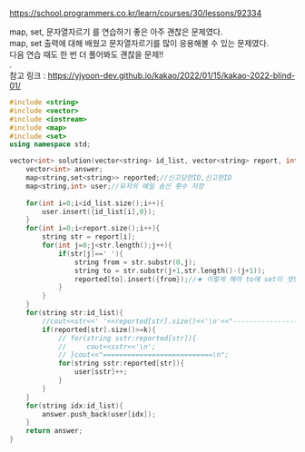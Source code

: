 https://school.programmers.co.kr/learn/courses/30/lessons/92334  

map, set, 문자열자르기 를 연습하기 좋은 아주 괜찮은 문제였다.  
map, set 출력에 대해 배웠고 문자열자르기를 많이 응용해볼 수 있는 문제였다.  
다음 연습 때도 한 번 더 풀어봐도 괜찮을 문제!!  
.  
참고 링크 : https://yjyoon-dev.github.io/kakao/2022/01/15/kakao-2022-blind-01/  


```c++
#include <string>
#include <vector>
#include <iostream>
#include <map>
#include <set>
using namespace std;

vector<int> solution(vector<string> id_list, vector<string> report, int k) {
    vector<int> answer;
    map<string,set<string>> reported;//신고당한ID,신고한ID
    map<string,int> user;//유저의 메일 송신 횟수 저장
    
    for(int i=0;i<id_list.size();i++){
        user.insert({id_list[i],0});
    }
    for(int i=0;i<report.size();i++){
        string str = report[i];
        for(int j=0;j<str.length();j++){
            if(str[j]==' '){
                string from = str.substr(0,j);
                string to = str.substr(j+1,str.length()-(j+1));
                reported[to].insert({from});//★ 이렇게 해야 to에 set이 셋팅됨. reported.insert({to,{from}}) 으로하면 기존께 지워짐
            }
        }
    }
    for(string str:id_list){
        //cout<<str<<' '<<reported[str].size()<<'\n'<<"-----------------------\n";
        if(reported[str].size()>=k){
            // for(string sstr:reported[str]){
            //     cout<<sstr<<'\n';
            // }cout<<"===========================\n";
            for(string sstr:reported[str]){
                user[sstr]++;
            }
        }
    }
    for(string idx:id_list){
        answer.push_back(user[idx]);
    }
    return answer;
}
```
